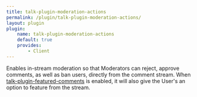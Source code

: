 ```yaml
---
title: talk-plugin-moderation-actions
permalink: /plugin/talk-plugin-moderation-actions/
layout: plugin
plugin:
    name: talk-plugin-moderation-actions
    default: true
    provides:
        - Client
---
```


Enables in-stream moderation so that Moderators can reject, approve comments,
as well as ban users, directly from the comment stream. When
[talk-plugin-featured-comments](/talk/plugin/talk-plugin-featured-comments) is
enabled, it will also give the User's an option to feature from the stream.
